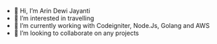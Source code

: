 - 👋 Hi, I’m Arin Dewi Jayanti
- 👀 I’m interested in travelling
- 🌱 I’m currently working with Codeigniter, Node.Js, Golang and AWS
- 💞️ I’m looking to collaborate on any projects
<!---
arindewijayanti/arindewijayanti is a ✨ special ✨ repository because its `README.md` (this file) appears on your GitHub profile.
You can click the Preview link to take a look at your changes.
--->
